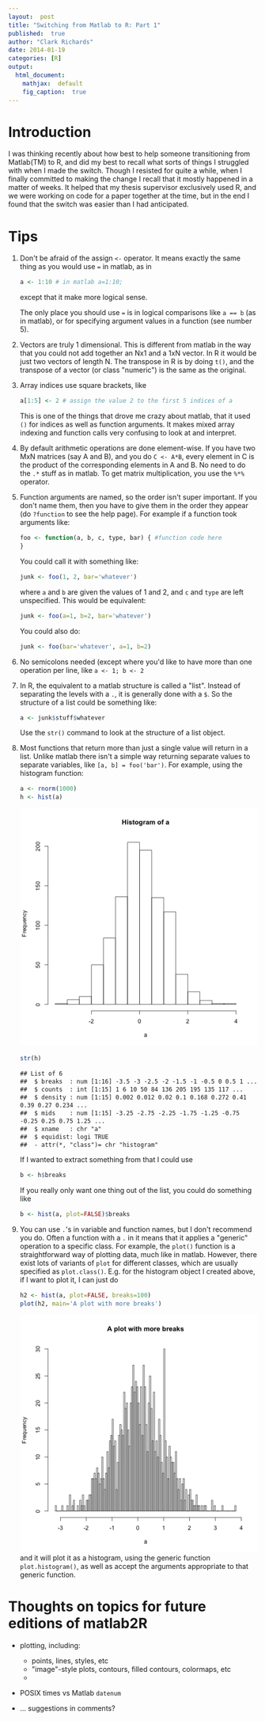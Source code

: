 ```yaml
---
layout:  post
title: "Switching from Matlab to R: Part 1"
published:  true
author: "Clark Richards"
date: 2014-01-19
categories: [R]
output:
  html_document:
    mathjax:  default
    fig_caption:  true
---
```


# Introduction

I was thinking recently about how best to help someone transitioning
from Matlab(TM) to R, and did my best to recall what sorts of things I
struggled with when I made the switch. Though I resisted for quite a
while, when I finally committed to making the change I recall that it
mostly happened in a matter of weeks. It helped that my thesis
supervisor exclusively used R, and we were working on code for a paper
together at the time, but in the end I found that the switch was
easier than I had anticipated.

# Tips

1. Don't be afraid of the assign `<-` operator. It means exactly the
   same thing as you would use `=` in matlab, as in
   
   ```r
   a <- 1:10 # in matlab a=1:10;
   ```
   except that it make more logical sense.

   The only place you should use `=` is in logical comparisons like `a ==
   b` (as in matlab), or for specifying argument values in a function
   (see number 5).

2. Vectors are truly 1 dimensional. This is different from matlab in
   the way that you could not add together an Nx1 and a 1xN vector. In
   R it would be just two vectors of length N. The transpose in R is
   by doing `t()`, and the transpose of a vector (or class "numeric")
   is the same as the original.

3. Array indices use square brackets, like
   
   ```r
   a[1:5] <- 2 # assign the value 2 to the first 5 indices of a
   ```
   This is one of the things that drove me crazy about matlab, that it
   used `()` for indices as well as function arguments. It makes mixed
   array indexing and function calls very confusing to look at and
   interpret.

4. By default arithmetic operations are done element-wise. If you have
   two MxN matrices (say A and B), and you do `C <- A*B`, every
   element in C is the product of the corresponding elements in A and
   B. No need to do the `.*` stuff as in matlab. To get matrix
   multiplication, you use the `%*%` operator.

5. Function arguments are named, so the order isn't super
   important. If you don't name them, then you have to give them in
   the order they appear (do `?function` to see the help page). For
   example if a function took arguments like:
   
   ```r
   foo <- function(a, b, c, type, bar) { #function code here
   }
   ```
   You could call it with something like:
   
   ```r
   junk <- foo(1, 2, bar='whatever')
   ```
   where `a` and `b` are given the values of 1 and 2, and `c` and `type`
   are left unspecified. This would be equivalent:
   
   ```r
   junk <- foo(a=1, b=2, bar='whatever')
   ```
   You could also do:
   
   ```r
   junk <- foo(bar='whatever', a=1, b=2)
   ```

6. No semicolons needed (except where you'd like to have more than one
   operation per line, like `a <- 1; b <- 2`

7. In R, the equivalent to a matlab structure is called a
   "list". Instead of separating the levels with a `.`, it is
   generally done with a `$`. So the structure of a list could be
   something like:
   
   ```r
   a <- junk$stuff$whatever
   ```

   Use the `str()` command to look at the structure of a list object.

8. Most functions that return more than just a single value will
   return in a list. Unlike matlab there isn't a simple way returning
   separate values to separate variables, like `[a, b] =
   foo('bar')`. For example, using the histogram function:
   
   ```r
   a <- rnorm(1000)
   h <- hist(a)
   ```
   
   ![plot of chunk unnamed-chunk-8](/figure/source/2014-01-19-matlab-to-R/unnamed-chunk-8-1.png) 
   
   ```r
   str(h)
   ```
   
   ```
   ## List of 6
   ##  $ breaks  : num [1:16] -3.5 -3 -2.5 -2 -1.5 -1 -0.5 0 0.5 1 ...
   ##  $ counts  : int [1:15] 1 6 10 50 84 136 205 195 135 117 ...
   ##  $ density : num [1:15] 0.002 0.012 0.02 0.1 0.168 0.272 0.41 0.39 0.27 0.234 ...
   ##  $ mids    : num [1:15] -3.25 -2.75 -2.25 -1.75 -1.25 -0.75 -0.25 0.25 0.75 1.25 ...
   ##  $ xname   : chr "a"
   ##  $ equidist: logi TRUE
   ##  - attr(*, "class")= chr "histogram"
   ```

   If I wanted to extract something from that I could use
   
   ```r
   b <- h$breaks
   ```
   If you really only want one thing out of the list, you could do
   something like
   
   ```r
   b <- hist(a, plot=FALSE)$breaks
   ```

9. You can use `.`'s in variable and function names, but I don't
   recommend you do. Often a function with a `.` in it means that it
   applies a "generic" operation to a specific class. For example, the
   `plot()` function is a straightforward way of plotting data, much
   like in matlab. However, there exist lots of variants of `plot` for
   different classes, which are usually specified as
   `plot.class()`. E.g. for the histogram object I created above, if I
   want to plot it, I can just do
   
   ```r
   h2 <- hist(a, plot=FALSE, breaks=100)
   plot(h2, main='A plot with more breaks')
   ```
   
   ![plot of chunk unnamed-chunk-11](/figure/source/2014-01-19-matlab-to-R/unnamed-chunk-11-1.png) 
   and it will plot it as a histogram, using the generic function
   `plot.histogram()`, as well as accept the arguments appropriate to
   that generic function.

# Thoughts on topics for future editions of matlab2R

* plotting, including:

  * points, lines, styles, etc
  * "image"-style plots, contours, filled contours, colormaps, etc
  * 

* POSIX times vs Matlab `datenum`

* ... suggestions in comments?
